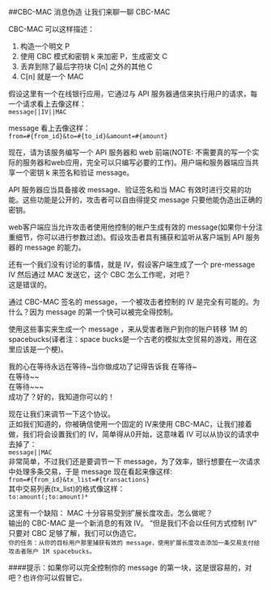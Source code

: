 ##CBC-MAC 消息伪造
让我们来聊一聊 CBC-MAC  

CBC-MAC 可以这样描述：
1. 构造一个明文 P
2. 使用 CBC 模式和密钥 k 来加密 P，生成密文 C
3. 丢弃到除了最后字符块 C[n] 之外的其他 C
4. C[n] 就是一个 MAC

假设这里有一个在线银行应用，它通过与 API 服务器通信来执行用户的请求，每一个请求看上去像这样：  
`message||IV||MAC`  

message 看上去像这样：  
`from=#{from_id}&to=#{to_id}&amount=#{amount}`  

现在，请为该服务编写一个 API 服务器和 web 前端(NOTE: 不需要真的写一个实际的服务器和web应用，完全可以只编写必要的工作)。用户端和服务器端应当共享一个密钥 k 来签名和验证 message。  

API 服务器应当具备接收 message、验证签名和当 MAC 有效时进行交易的功能。这些功能是公开的，攻击者可以自由得提交 message 只要他能伪造出正确的密钥。  

web客户端应当允许攻击者使用他控制的帐户生成有效的 message(如果你十分注重细节，你可以进行参数过滤)。假设攻击者具有捕获和监听从客户端到 API 服务器的 message 的能力。  

还有一个我们没有讨论的事情，就是 IV，假设客户端生成了一个 pre-message IV 然后通过 MAC 发送它，这个 CBC 怎么工作呢，对吧？  
这是错误的。  

通过 CBC-MAC 签名的 message，一个被攻击者控制的 IV 是完全有可能的。为什么？因为 message 的第一个快可以被完全得控制。  

使用这些事实来生成一个 message ，来从受害者账户到你的账户转移 1M 的 spacebucks(译者注：space bucks是一个古老的模拟太空贸易的游戏，用在这里应该是一个梗)。  

我的心在等待永远在等待~当你做成功了记得告诉我
在等待~  
在等待~~  
在等待~~~  
成功了？好的，我知道你可以的！  

现在让我们来调节一下这个协议。  
正如我们知道的，你被确信使用一个固定的 IV来使用 CBC-MAC，让我们接着做，我们将会设置我们的 IV，简单得从0开始，这意味着 IV 可以从协议的请求中去掉了：  
`message||MAC`  
非常简单，不过我们还是要调节一下 message，为了效率，银行想要在一次请求中处理多条交易，于是 message 现在看起来像这样:  
`from=#{from_id}&tx_list=#{transactions}`  
其中交易列表(tx_list)的格式像这样：  
`to:amount(;to:amount)*`  

这里有一个缺陷： MAC 十分容易受到扩展长度攻击。怎么做呢？  
输出的 CBC-MAC 是一个新消息的有效 IV。
“但是我们不会以任何方式控制 IV”  
只要对 CBC 足够了解，我们可以伪造它。  
`你的任务：从你的目标用户那里捕获有效的 message，使用扩展长度攻击添加一条交易支付给攻击者账户 1M spacebucks。`  

####提示：如果你可以完全控制你的 message 的第一块，这是很容易的，对吧？也许你可以假冒它。

